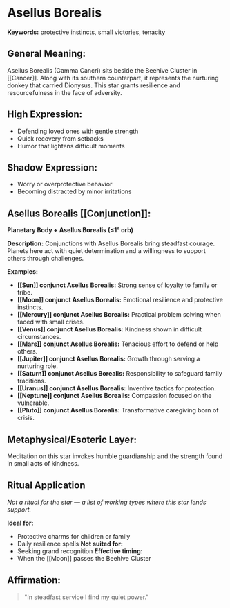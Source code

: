 # Asellus Borealis


**Keywords:** protective instincts, small victories, tenacity

## General Meaning:
Asellus Borealis (Gamma Cancri) sits beside the Beehive
Cluster in [[Cancer]]. Along with its southern counterpart, it
represents the nurturing donkey that carried Dionysus. This
star grants resilience and resourcefulness in the face of
adversity.

## High Expression:
- Defending loved ones with gentle strength
- Quick recovery from setbacks
- Humor that lightens difficult moments

## Shadow Expression:
- Worry or overprotective behavior
- Becoming distracted by minor irritations

## Asellus Borealis [[Conjunction]]:

**Planetary Body + Asellus Borealis (≤1° orb)**

**Description:**
Conjunctions with Asellus Borealis bring steadfast courage.
Planets here act with quiet determination and a willingness to
support others through challenges.

**Examples:**
- **[[Sun]] conjunct Asellus Borealis:** Strong sense of loyalty to
  family or tribe.
- **[[Moon]] conjunct Asellus Borealis:** Emotional resilience and
  protective instincts.
- **[[Mercury]] conjunct Asellus Borealis:** Practical problem
  solving when faced with small crises.
- **[[Venus]] conjunct Asellus Borealis:** Kindness shown in
  difficult circumstances.
- **[[Mars]] conjunct Asellus Borealis:** Tenacious effort to defend
  or help others.
- **[[Jupiter]] conjunct Asellus Borealis:** Growth through serving a
  nurturing role.
- **[[Saturn]] conjunct Asellus Borealis:** Responsibility to
  safeguard family traditions.
- **[[Uranus]] conjunct Asellus Borealis:** Inventive tactics for
  protection.
- **[[Neptune]] conjunct Asellus Borealis:** Compassion focused on
  the vulnerable.
- **[[Pluto]] conjunct Asellus Borealis:** Transformative caregiving
  born of crisis.

## Metaphysical/Esoteric Layer:
Meditation on this star invokes humble guardianship and the
strength found in small acts of kindness.

## Ritual Application
*Not a ritual for the star — a list of working types where this star lends support.*

**Ideal for:**
- Protective charms for children or family
- Daily resilience spells
**Not suited for:**
- Seeking grand recognition
**Effective timing:**
- When the [[Moon]] passes the Beehive Cluster

## Affirmation:

> "In steadfast service I find my quiet power."

